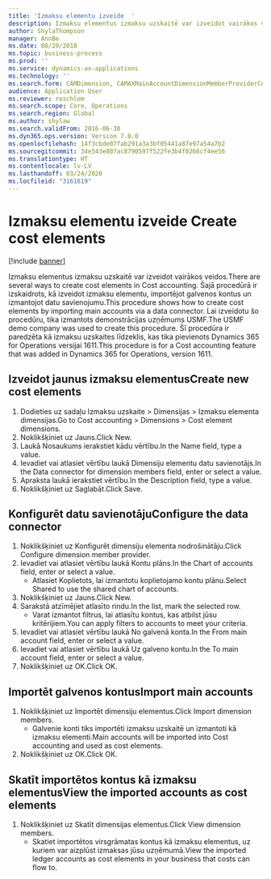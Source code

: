 ```yaml
---
title: 'Izmaksu elementu izveide  '
description: Izmaksu elementus izmaksu uzskaitē var izveidot vairākos veidos.
author: ShylaThompson
manager: AnnBe
ms.date: 08/29/2018
ms.topic: business-process
ms.prod: ''
ms.service: dynamics-ax-applications
ms.technology: ''
ms.search.form: CAMDimension, CAMAXMainAccountDimensionMemberProviderConfiguration, CAMDimensionMember
audience: Application User
ms.reviewer: roschlom
ms.search.scope: Core, Operations
ms.search.region: Global
ms.author: shylaw
ms.search.validFrom: 2016-06-30
ms.dyn365.ops.version: Version 7.0.0
ms.openlocfilehash: 14f3cbde07fab291a3a3bf05441a87e97a54a7b2
ms.sourcegitcommit: 34e543e807ac8790597f522fe3b4f0266cf4ee56
ms.translationtype: HT
ms.contentlocale: lv-LV
ms.lasthandoff: 03/24/2020
ms.locfileid: "3161619"
---
```

# <a name="create-cost-elements"></a><span data-ttu-id="a4eb8-103">Izmaksu elementu izveide  </span><span class="sxs-lookup"><span data-stu-id="a4eb8-103">Create cost elements</span></span> 

[!include [banner](../../includes/banner.md)]

<span data-ttu-id="a4eb8-104">Izmaksu elementus izmaksu uzskaitē var izveidot vairākos veidos.</span><span class="sxs-lookup"><span data-stu-id="a4eb8-104">There are several ways to create cost elements in Cost accounting.</span></span> <span data-ttu-id="a4eb8-105">Šajā procedūrā ir izskaidrots, kā izveidot izmaksu elementu, importējot galvenos kontus un izmantojot datu savienojumu.</span><span class="sxs-lookup"><span data-stu-id="a4eb8-105">This procedure shows how to create cost elements by importing main accounts via a data connector.</span></span> <span data-ttu-id="a4eb8-106">Lai izveidotu šo procedūru, tika izmantots demonstrācijas uzņēmums USMF.</span><span class="sxs-lookup"><span data-stu-id="a4eb8-106">The USMF demo company was used to create this procedure.</span></span> <span data-ttu-id="a4eb8-107">Šī procedūra ir paredzēta kā izmaksu uzskaites līdzeklis, kas tika pievienots Dynamics 365 for Operations versijai 1611.</span><span class="sxs-lookup"><span data-stu-id="a4eb8-107">This procedure is for a Cost accounting feature that was added in Dynamics 365 for Operations, version 1611.</span></span>


## <a name="create-new-cost-elements"></a><span data-ttu-id="a4eb8-108">Izveidot jaunus izmaksu elementus</span><span class="sxs-lookup"><span data-stu-id="a4eb8-108">Create new cost elements</span></span>
1. <span data-ttu-id="a4eb8-109">Dodieties uz sadaļu Izmaksu uzskaite > Dimensijas > Izmaksu elementa dimensijas.</span><span class="sxs-lookup"><span data-stu-id="a4eb8-109">Go to Cost accounting > Dimensions > Cost element dimensions.</span></span>
2. <span data-ttu-id="a4eb8-110">Noklikšķiniet uz Jauns.</span><span class="sxs-lookup"><span data-stu-id="a4eb8-110">Click New.</span></span>
3. <span data-ttu-id="a4eb8-111">Laukā Nosaukums ierakstiet kādu vērtību.</span><span class="sxs-lookup"><span data-stu-id="a4eb8-111">In the Name field, type a value.</span></span>
4. <span data-ttu-id="a4eb8-112">Ievadiet vai atlasiet vērtību laukā Dimensiju elementu datu savienotājs.</span><span class="sxs-lookup"><span data-stu-id="a4eb8-112">In the Data connector for dimension members field, enter or select a value.</span></span>
5. <span data-ttu-id="a4eb8-113">Apraksta laukā ierakstiet vērtību.</span><span class="sxs-lookup"><span data-stu-id="a4eb8-113">In the Description field, type a value.</span></span>
6. <span data-ttu-id="a4eb8-114">Noklikšķiniet uz Saglabāt.</span><span class="sxs-lookup"><span data-stu-id="a4eb8-114">Click Save.</span></span>

## <a name="configure-the-data-connector"></a><span data-ttu-id="a4eb8-115">Konfigurēt datu savienotāju</span><span class="sxs-lookup"><span data-stu-id="a4eb8-115">Configure the data connector</span></span>
1. <span data-ttu-id="a4eb8-116">Noklikšķiniet uz Konfigurēt dimensiju elementa nodrošinātāju.</span><span class="sxs-lookup"><span data-stu-id="a4eb8-116">Click Configure dimension member provider.</span></span>
2. <span data-ttu-id="a4eb8-117">Ievadiet vai atlasiet vērtību laukā Kontu plāns.</span><span class="sxs-lookup"><span data-stu-id="a4eb8-117">In the Chart of accounts field, enter or select a value.</span></span>
    * <span data-ttu-id="a4eb8-118">Atlasiet Koplietots, lai izmantotu koplietojamo kontu plānu.</span><span class="sxs-lookup"><span data-stu-id="a4eb8-118">Select Shared to use the shared chart of accounts.</span></span>  
3. <span data-ttu-id="a4eb8-119">Noklikšķiniet uz Jauns.</span><span class="sxs-lookup"><span data-stu-id="a4eb8-119">Click New.</span></span>
4. <span data-ttu-id="a4eb8-120">Sarakstā atzīmējiet atlasīto rindu.</span><span class="sxs-lookup"><span data-stu-id="a4eb8-120">In the list, mark the selected row.</span></span>
    * <span data-ttu-id="a4eb8-121">Varat izmantot filtrus, lai atlasītu kontus, kas atbilst jūsu kritērijiem.</span><span class="sxs-lookup"><span data-stu-id="a4eb8-121">You can apply filters to accounts to meet your criteria.</span></span>  
5. <span data-ttu-id="a4eb8-122">Ievadiet vai atlasiet vērtību laukā No galvenā konta.</span><span class="sxs-lookup"><span data-stu-id="a4eb8-122">In the From main account field, enter or select a value.</span></span>
6. <span data-ttu-id="a4eb8-123">Ievadiet vai atlasiet vērtību laukā Uz galveno kontu.</span><span class="sxs-lookup"><span data-stu-id="a4eb8-123">In the To main account field, enter or select a value.</span></span>
7. <span data-ttu-id="a4eb8-124">Noklikšķiniet uz OK.</span><span class="sxs-lookup"><span data-stu-id="a4eb8-124">Click OK.</span></span>

## <a name="import-main-accounts"></a><span data-ttu-id="a4eb8-125">Importēt galvenos kontus</span><span class="sxs-lookup"><span data-stu-id="a4eb8-125">Import main accounts</span></span>
1. <span data-ttu-id="a4eb8-126">Noklikšķiniet uz Importēt dimensiju elementus.</span><span class="sxs-lookup"><span data-stu-id="a4eb8-126">Click Import dimension members.</span></span>
    * <span data-ttu-id="a4eb8-127">Galvenie konti tiks importēti izmaksu uzskaitē un izmantoti kā izmaksu elementi.</span><span class="sxs-lookup"><span data-stu-id="a4eb8-127">Main accounts will be imported into Cost accounting and used as cost elements.</span></span>  
2. <span data-ttu-id="a4eb8-128">Noklikšķiniet uz OK.</span><span class="sxs-lookup"><span data-stu-id="a4eb8-128">Click OK.</span></span>

## <a name="view-the-imported-accounts-as-cost-elements"></a><span data-ttu-id="a4eb8-129">Skatīt importētos kontus kā izmaksu elementus</span><span class="sxs-lookup"><span data-stu-id="a4eb8-129">View the imported accounts as cost elements</span></span>
1. <span data-ttu-id="a4eb8-130">Noklikšķiniet uz Skatīt dimensijas elementus.</span><span class="sxs-lookup"><span data-stu-id="a4eb8-130">Click View dimension members.</span></span>
    * <span data-ttu-id="a4eb8-131">Skatiet importētos virsgrāmatas kontus kā izmaksu elementus, uz kuriem var aizplūst izmaksas jūsu uzņēmumā.</span><span class="sxs-lookup"><span data-stu-id="a4eb8-131">View the imported ledger accounts as cost elements in your business that costs can flow to.</span></span>  

